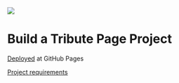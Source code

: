 <img src="https://s3.amazonaws.com/freecodecamp/logo4.0LG.png"/>
<h1>Build a Tribute Page Project</h1>

<p>
    <a href="https://scie4fun.github.io/tribute-page-project/"
       onclick='window.open("https://scie4fun.github.io/tribute-page-project/");return false;'>
    Deployed</a> at GitHub Pages
</p>
<p>
    <a href="https://www.freecodecamp.org/challenges/build-a-tribute-page"
       target="_blank">
        Project requirements
    </a>
</p>